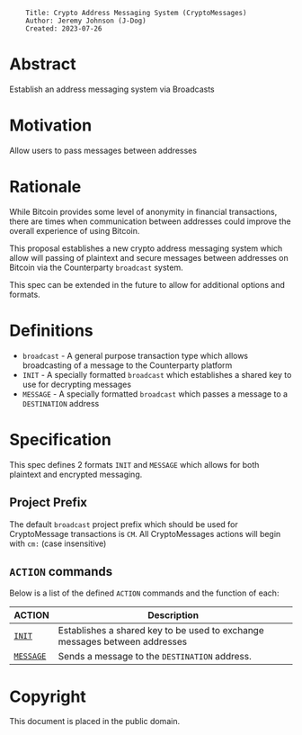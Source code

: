         Title: Crypto Address Messaging System (CryptoMessages)
        Author: Jeremy Johnson (J-Dog)
        Created: 2023-07-26

# Abstract
Establish an address messaging system via Broadcasts

# Motivation
Allow users to pass messages between addresses

# Rationale
While Bitcoin provides some level of anonymity in financial transactions, there are times when communication between addresses could improve the overall experience of using Bitcoin.

This proposal establishes a new crypto address messaging system which allow will passing of plaintext and secure messages between addresses on Bitcoin via the Counterparty `broadcast` system.

This spec can be extended in the future to allow for additional options and formats.

# Definitions

- `broadcast` - A general purpose transaction type which allows broadcasting of a message to the Counterparty platform
- `INIT` - A specially formatted `broadcast` which establishes a shared key to use for decrypting messages
- `MESSAGE` - A specially formatted `broadcast` which passes a message to a `DESTINATION` address 

# Specification
This spec defines 2 formats `INIT` and `MESSAGE` which allows for both plaintext and encrypted messaging.

## Project Prefix
The default `broadcast` project prefix which should be used for CryptoMessage transactions is `CM`. All CryptoMessages actions will begin with `cm:` (case insensitive)

## `ACTION` commands
Below is a list of the defined `ACTION` commands and the function of each:

| ACTION                   | Description                                                                | 
| -------------------------| -------------------------------------------------------------------------- |
| [`INIT`](./INIT.md)      | Establishes a shared key to be used to exchange messages between addresses |
| [`MESSAGE`](./MESSAGE.md)| Sends a message to the `DESTINATION` address.                              |

# Copyright
This document is placed in the public domain.